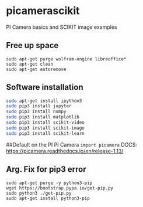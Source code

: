 # picamerascikit
PI Camera basics and SCIKIT image examples

## Free up space
```
sudo apt-get purge wolfram-engine libreoffice* 
sudo apt-get clean
sudo apt-get autoremove

```

## Software installation
```bash
sudo apt-get install ipython3
sudo pip3 install jupyter
sudo pip3 install numpy
sudo pip3 install matplotlib
sudo pip3 install scikit-video
sudo pip3 install scikit-image
sudo pip3 install scikit-learn
```
##Default on the PI
PI Camera
`import picamera`
DOCS:
https://picamera.readthedocs.io/en/release-1.13/

## Arg. Fix for pip3 error
```
sudo apt-get purge -y python3-pip
wget https://bootstrap.pypa.io/get-pip.py
sudo python3 ./get-pip.py
sudo apt-get install python3-pip
```
